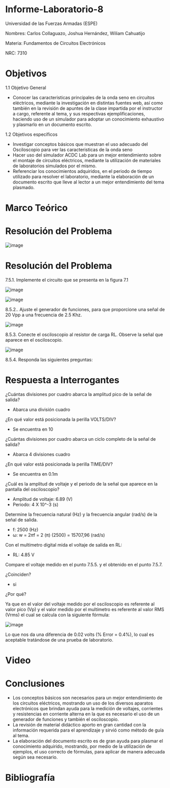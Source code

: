 # Informe-Laboratorio-8

Universidad de las Fuerzas Armadas (ESPE)

Nombres: Carlos Collaguazo, Joshua Hernández, Wiliam Cahuatijo

Materia: Fundamentos de Circuitos Electrónicos

NRC: 7310

# Objetivos

1.1 Objetivo General

* Conocer las caracteristicas principales de la onda seno en circuitos eléctricos, mediante la investigación en distintas fuentes web, así como también en la revisión de apuntes de la clase impartida por el instructor a cargo, referente al tema, y sus respectivas ejemplificaciones, haciendo uso de un simulador para adoptar un conocimiento exhaustivo y plasmarlo en un documento escrito.

1.2 Objetivos específicos

* Investigar conceptos básicos que muestran el uso adecuado del Osciloscopio para ver las caracteristicas de la onda seno
* Hacer uso del simulador ACDC Lab para un mejor entendimiento sobre el montaje de circuitos eléctricos, mediante la utilización de materiales de laboratorios simulados por el mismo.
* Referenciar los conocimientos adquiridos, en el periodo de tiempo utilizado para resolver el laboratorio, mediante la elaboración de un documento escrito que lleve al lector a un mejor entendimiento del tema plasmado.

# Marco Teórico

# Resolución del Problema

![image](https://user-images.githubusercontent.com/105675868/185667483-8c7cd72d-b6fe-42f9-8463-b11d454c352c.png)

# Resolución del Problema

7.5.1. Implemente el circuito que se presenta en la figura 7.1

![image](https://user-images.githubusercontent.com/105715717/185668184-1f979f8e-14ae-4bc3-b91d-c9e6b8de0775.png)

![image](https://user-images.githubusercontent.com/105715717/185668444-ef208312-b42e-48e4-8dce-35ac60e34d90.png)

8.5.2.. Ajuste el generador de funciones, para que proporcione una señal de 20 Vpp a
una frecuencia de 2.5 Khz.

![image](https://user-images.githubusercontent.com/105715717/185668413-467820d4-7854-49eb-970b-ee3f836201eb.png)

8.5.3. Conecte el osciloscopio al resistor de carga RL. Observe la señal que aparece en
el osciloscopio.

![image](https://user-images.githubusercontent.com/105715717/185668592-96b12318-aa6c-4c08-a2cf-a9f00c5d3374.png)

8.5.4. Responda las siguientes preguntas:

# Respuesta a Interrogantes

¿Cuántas divisiones por cuadro abarca la amplitud pico de la señal de salida?

* Abarca una división cuadro

¿En qué valor está posicionada la perilla VOLTS/DIV? 

* Se encuentra en 10

¿Cuántas divisiones por cuadro abarca un ciclo completo de la señal de salida?

* Abarca 4 divisiones cuadro

¿En qué valor está posicionada la perilla TIME/DIV? 

* Se encuentra en 0.1m

¿Cuál es la amplitud de voltaje y el periodo de la señal que aparece en la pantalla del osciloscopio?

* Amplitud de voltaje: 6.89 (V)
* Periodo: 4 X 10^-3 (s)

Determine la frecuencia natural (Hz) y la frecuencia angular (rad/s) de la señal de
salida.

* f: 2500 (Hz)
* ω: w = 2*π*f = 2 (π) (2500) = 15707,96 (rad/s)

Con el multímetro digital mida el voltaje de salida en RL: 

* RL: 4.85 V

Compare el voltaje medido en el punto 7.5.5. y el obtenido en el punto 7.5.7.

¿Coinciden? 
* si 

¿Por qué?

Ya que en el valor del voltaje medido por el osciloscopio es referente al valor pico (Vp) y el valor medido por el multímetro es referente al valor RMS (Vrms) el cual se calcula con la siguiente fórmula:

![image](https://user-images.githubusercontent.com/105715717/185668929-29f6c007-5b8c-4337-bf2f-07c54879b788.png)

Lo que nos da una diferencia de 0.02 volts (% Error = 0.4%), lo cual es aceptable tratándose de una prueba de laboratorio.

# Video



# Conclusiones

* Los conceptos básicos son necesarios para un mejor entendimiento de los circuitos eléctricos, mostrando un uso de los diversos aparatos electrónicos que brindan ayuda para la medición de voltajes, corrientes y resistencias en corriente alterna en la que es necesario el uso de un generador de funciones y también el osciloscopio.
* La revisión de material didáctico aporto en gran cantidad con la información requerida para el aprendizaje y sirvió como método de guía al tema.
* La elaboración del documento escrito es de gran ayuda para plasmar el conocimiento adquirido, mostrando, por medio de la utilización de ejemplos, el uso correcto de fórmulas, para aplicar de manera adecuada según sea necesario.

# Bibliografía

